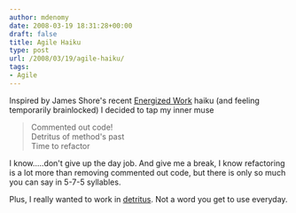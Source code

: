 ```yaml
---
author: mdenomy
date: 2008-03-19 18:31:28+00:00
draft: false
title: Agile Haiku
type: post
url: /2008/03/19/agile-haiku/
tags:
- Agile
---
```


Inspired by James Shore's recent [Energized Work](http://jamesshore.com/Agile-Book/energized_work.html) haiku (and feeling temporarily brainlocked) I decided to tap my inner muse


<blockquote>
Commented out code!
<br/>Detritus of method's past
<br/>Time to refactor
</blockquote>


I know.....don't give up the day job. And give me a break, I know refactoring is a lot more than removing commented out code, but there is only so much you can say in 5-7-5 syllables.

Plus, I really wanted to work in [detritus](http://www.merriam-webster.com/dictionary/detritus).  Not a word you get to use everyday.
